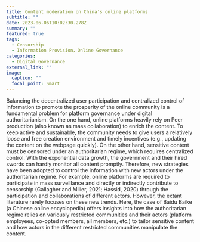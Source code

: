 ```yaml
---
title: Content moderation on China's online platforms
subtitle: ""
date: 2023-06-06T10:02:30.278Z
summary: ""
featured: true
tags:
  - Censorship
  - Information Provision，Online Governance
categories:
  - Digital Governance
external_link: ""
image:
  caption: ""
  focal_point: Smart
---
```

Balancing the decentralized user participation and centralized control of information to promote the prosperity of the online community is a fundamental problem for platform governance under digital authoritarianism. On the one hand, online platforms heavily rely on Peer production (also known as mass collaboration) to enrich the content. To keep active and sustainable, the community needs to give users a relatively loose and free creation environment and timely incentives (e.g., updating the content on the webpage quickly). On the other hand, sensitive content must be censored under an authoritarian regime, which requires centralized control. With the exponential data growth, the government and their hired swords can hardly monitor all content promptly. Therefore, new strategies have been adopted to control the information with new actors under the authoritarian regime. For example, online platforms are required to participate in mass surveillance and directly or indirectly contribute to censorship (Gallagher and Miller, 2021; Hassid, 2020) through the participation and collaborations of different actors. However, the extant literature rarely focuses on these new trends. Here, the case of Baidu Baike (a Chinese online encyclopedia) offers insights into how the authoritarian regime relies on variously restricted communities and their actors (platform employees, co-opted members, all members, etc.) to tailor sensitive content and how actors in the different restricted communities manipulate the content.